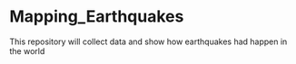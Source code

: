 # Mapping_Earthquakes
This repository will collect data and show how earthquakes had happen in the world
